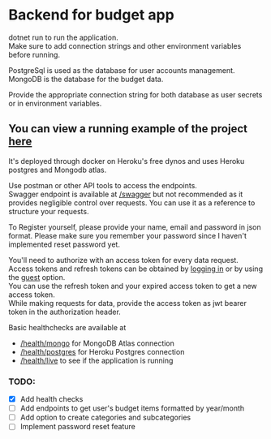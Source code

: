 # Backend for budget app

dotnet run to run the application.  
Make sure to add connection strings and other environment variables before running.

PostgreSql is used as the database for user accounts management.  
MongoDB is the database for the budget data.

Provide the appropriate connection string for both database as user secrets or in environment variables.

## You can view a running example of the project [here](https://budget-6e9c16f0.herokuapp.com/)

It's deployed through docker on Heroku's free dynos and uses Heroku postgres and Mongodb atlas.

Use postman or other API tools to access the endpoints.  
Swagger endpoint is available at [/swagger](https://budget-6e9c16f0.herokuapp.com/swagger/index.html) but not recommended as it provides negligible control over requests. You can use it as a reference to structure your requests.

To Register yourself, please provide your name, email and password in json format. Please make sure you remember your password since I haven't implemented reset password yet.

You'll need to authorize with an access token for every data request. Access tokens and refresh tokens can be obtained by [logging in](https://budget-6e9c16f0.herokuapp.com/api/authenticate/login) or by using the [guest](https://budget-6e9c16f0.herokuapp.com/api/authenticate/guest) option.  
You can use the refresh token and your expired access token to get a new access token.  
While making requests for data, provide the access token as jwt bearer token in the authorization header.

Basic healthchecks are available at

- [/health/mongo](https://budget-6e9c16f0.herokuapp.com/health/mongo) for MongoDB Atlas connection
- [/health/postgres](https://budget-6e9c16f0.herokuapp.com/health/postgres) for Heroku Postgres connection
- [/health/live](https://budget-6e9c16f0.herokuapp.com/health/live) to see if the application is running

### TODO:

- [x] Add health checks
- [ ] Add endpoints to get user's budget items formatted by year/month
- [ ] Add option to create categories and subcategories
- [ ] Implement password reset feature
